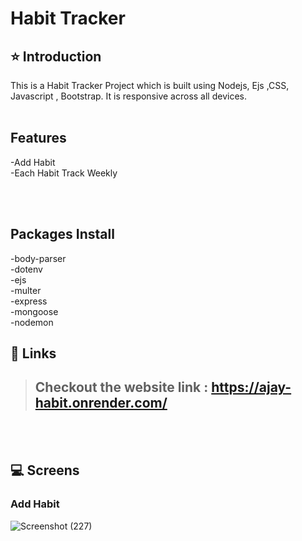 # Habit Tracker 
 
## ⭐ Introduction

This is a Habit Tracker  Project which is built using Nodejs, Ejs ,CSS, Javascript , Bootstrap. It is responsive across all devices.
<br/>
<br/>

## Features
-Add Habit <br/>
-Each Habit Track Weekly<br/>

<br/>
<br/>

## Packages Install
-body-parser <br/>
-dotenv<br/>
-ejs<br/>
-multer<br/>
-express<br/>
-mongoose<br/>
-nodemon<br/>

## 🔗 Links

> ## Checkout the website link : https://ajay-habit.onrender.com/


<br/>
<br/>

## 💻 Screens

### Add Habit
![Screenshot (227)](https://user-images.githubusercontent.com/102378038/226186503-c141d7cb-50f9-46a4-935c-8b42d431a0b6.png)




